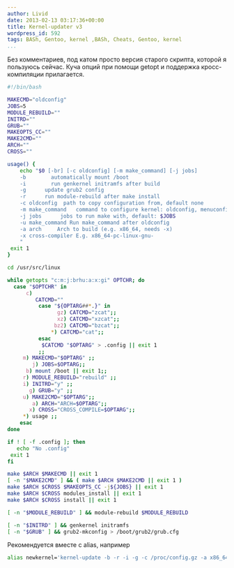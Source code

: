 ```yaml
---
author: Livid
date: 2013-02-13 03:17:36+00:00
title: Kernel-updater v3
wordpress_id: 592
tags: BASh, Gentoo, kernel ,BASh, Cheats, Gentoo, kernel
...
```


Без комментариев, под катом просто версия старого скрипта, которой я
пользуюсь сейчас. Куча опций при помощи getopt и поддержка
кросс-компиляции прилагается.

<!--more-->




```bash
#!/bin/bash

MAKECMD="oldconfig"
JOBS=5
MODULE_REBUILD=""
INITRD=""
GRUB=""
MAKEOPTS_CC=""
MAKE2CMD=""
ARCH=""
CROSS=""

usage() {
    echo "$0 [-br] [-c oldconfig] [-m make_command] [-j jobs]
    -b        automatically mount /boot
    -i        run genkernel initramfs after build
    -g      update grub2 config
    -r      run module-rebuild after make install
    -c oldconfig  path to copy configuration from, default none
    -m make_command   command to configure kernel: oldconfig, menuconfig, etc. default: $MAKECMD
    -j jobs      jobs to run make with, default: $JOBS
    -u make_command Run make_command after oldconfig
    -a arch     Arch to build (e.g. x86_64, needs -x)
    -x cross-compiler E.g. x86_64-pc-linux-gnu-
    "
 exit 1
}

cd /usr/src/linux

while getopts "c:m:j:brhu:a:x:gi" OPTCHR; do
  case "$OPTCHR" in
      c)
         CATCMD=""
          case "${OPTARG##*.}" in
                gz) CATCMD="zcat";;
                xz) CATCMD="xzcat";;
               bz2) CATCMD="bzcat";;
              *) CATCMD="cat";;
          esac
           $CATCMD "$OPTARG" > .config || exit 1
          ;;
     m) MAKECMD="$OPTARG" ;;
        j) JOBS=$OPTARG;;
      b) mount /boot || exit 1;;
     r) MODULE_REBUILD="rebuild" ;;
     i) INITRD="y" ;;
       g) GRUB="y" ;;
     u) MAKE2CMD="$OPTARG";;
        a) ARCH="ARCH=$OPTARG";;
       x) CROSS="CROSS_COMPILE=$OPTARG";;
     *) usage ;;
    esac
done

if ! [ -f .config ]; then
   echo "No .config" 
 exit 1
fi

make $ARCH $MAKECMD || exit 1
[ -n "$MAKE2CMD" ] && ( make $ARCH $MAKE2CMD || exit 1 )
make $ARCH $CROSS $MAKEOPTS_CC -j${JOBS} || exit 1
make $ARCH $CROSS modules_install || exit 1
make $ARCH $CROSS install || exit 1

[ -n "$MODULE_REBUILD" ] && module-rebuild $MODULE_REBUILD

[ -n "$INITRD" ] && genkernel initramfs
[ -n "$GRUB" ] && grub2-mkconfig > /boot/grub2/grub.cfg
```



Рекомендуется вместе с alias, например

```bash
alias newkernel='kernel-update -b -r -i -g -c /proc/config.gz -a x86_64 -x "x86_64-pc-linux-gnu-"'
```
